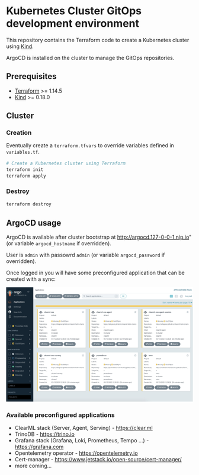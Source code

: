 # Kubernetes Cluster GitOps development environment

This repository contains the Terraform code to create a Kubernetes cluster using [Kind](https://kind.sigs.k8s.io/).

ArgoCD is installed on the cluster to manage the GitOps repositories.

## Prerequisites

- [Terraform](https://www.terraform.io/downloads.html) >= 1.14.5
- [Kind](https://kind.sigs.k8s.io/) >= 0.18.0

## Cluster

### Creation

Eventually create a `terraform.tfvars` to override variables defined in `variables.tf`.

```bash
# Create a Kubernetes cluster using Terraform
terraform init
terraform apply
```

### Destroy

```bash
terraform destroy
```

## ArgoCD usage

ArgoCD is available after cluster bootstrap at http://argocd.127-0-0-1.nip.io" (or variable `argocd_hostname` if overridden).

User is `admin` with passowrd `admin` (or variable `argocd_password` if overridden).

Once logged in you will have some preconfigured application that can be created with a sync:

![alt text](docs/argocd_main.jpg "ArgoCD Apps")

### Available preconfigured applications

* ClearML stack (Server, Agent, Serving) - https://clear.ml
* TrinoDB - https://trino.io
* Grafana stack (Grafana, Loki, Prometheus, Tempo ...) - https://grafana.com
* Opentelemetry operator - https://opentelemetry.io
* Cert-manager - https://www.jetstack.io/open-source/cert-manager/
* more coming...
